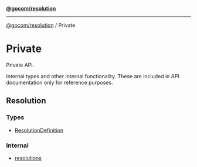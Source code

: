 [**@gocom/resolution**](../README.md)

***

[@gocom/resolution](../README.md) / Private

# Private

Private API.

Internal types and other internal functionality. These are included in API documentation only for reference
purposes.

## Resolution

### Types

- [ResolutionDefinition](../Types/Private.ResolutionDefinition.md)

### Internal

- [resolutions](Private.resolutions.md)

